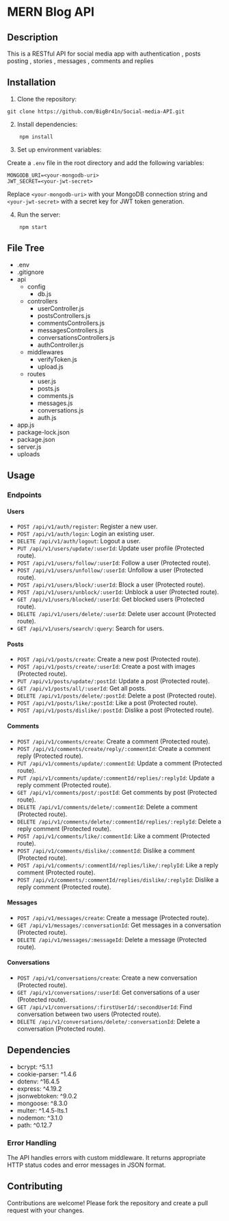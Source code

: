 # MERN Blog API

## Description

This is a RESTful API for social media app with authentication , posts posting , stories , messages , comments and replies

## Installation

1. Clone the repository:

```
git clone https://github.com/BigBr41n/Social-media-API.git
```

2. Install dependencies:

```
    npm install
```

3. Set up environment variables:

Create a `.env` file in the root directory and add the following variables:

```
MONGODB_URI=<your-mongodb-uri>
JWT_SECRET=<your-jwt-secret>
```

Replace `<your-mongodb-uri>` with your MongoDB connection string and `<your-jwt-secret>` with a secret key for JWT token generation.

4. Run the server:

```
    npm start
```

## File Tree

- .env
- .gitignore
- api
  - config
    - db.js
  - controllers
    - userController.js
    - postsControllers.js
    - commentsControllers.js
    - messagesControllers.js
    - conversationsControllers.js
    - authController.js
  - middlewares
    - verifyToken.js
    - upload.js
  - routes
    - user.js
    - posts.js
    - comments.js
    - messages.js
    - conversations.js
    - auth.js
- app.js
- package-lock.json
- package.json
- server.js
- uploads

## Usage

### Endpoints

#### Users

- `POST /api/v1/auth/register`: Register a new user.
- `POST /api/v1/auth/login`: Login an existing user.
- `DELETE /api/v1/auth/logout`: Logout a user.
- `PUT /api/v1/users/update/:userId`: Update user profile (Protected route).
- `POST /api/v1/users/follow/:userId`: Follow a user (Protected route).
- `POST /api/v1/users/unfollow/:userId`: Unfollow a user (Protected route).
- `POST /api/v1/users/block/:userId`: Block a user (Protected route).
- `POST /api/v1/users/unblock/:userId`: Unblock a user (Protected route).
- `GET /api/v1/users/blocked/:userId`: Get blocked users (Protected route).
- `DELETE /api/v1/users/delete/:userId`: Delete user account (Protected route).
- `GET /api/v1/users/search/:query`: Search for users.

#### Posts

- `POST /api/v1/posts/create`: Create a new post (Protected route).
- `POST /api/v1/posts/create/:userId`: Create a post with images (Protected route).
- `PUT /api/v1/posts/update/:postId`: Update a post (Protected route).
- `GET /api/v1/posts/all/:userId`: Get all posts.
- `DELETE /api/v1/posts/delete/:postId`: Delete a post (Protected route).
- `POST /api/v1/posts/like/:postId`: Like a post (Protected route).
- `POST /api/v1/posts/dislike/:postId`: Dislike a post (Protected route).

#### Comments

- `POST /api/v1/comments/create`: Create a comment (Protected route).
- `POST /api/v1/comments/create/reply/:commentId`: Create a comment reply (Protected route).
- `PUT /api/v1/comments/update/:commentId`: Update a comment (Protected route).
- `PUT /api/v1/comments/update/:commentId/replies/:replyId`: Update a reply comment (Protected route).
- `GET /api/v1/comments/post/:postId`: Get comments by post (Protected route).
- `DELETE /api/v1/comments/delete/:commentId`: Delete a comment (Protected route).
- `DELETE /api/v1/comments/delete/:commentId/replies/:replyId`: Delete a reply comment (Protected route).
- `POST /api/v1/comments/like/:commentId`: Like a comment (Protected route).
- `POST /api/v1/comments/dislike/:commentId`: Dislike a comment (Protected route).
- `POST /api/v1/comments/:commentId/replies/like/:replyId`: Like a reply comment (Protected route).
- `POST /api/v1/comments/:commentId/replies/dislike/:replyId`: Dislike a reply comment (Protected route).

#### Messages

- `POST /api/v1/messages/create`: Create a message (Protected route).
- `GET /api/v1/messages/:conversationId`: Get messages in a conversation (Protected route).
- `DELETE /api/v1/messages/:messageId`: Delete a message (Protected route).

#### Conversations

- `POST /api/v1/conversations/create`: Create a new conversation (Protected route).
- `GET /api/v1/conversations/:userId`: Get conversations of a user (Protected route).
- `GET /api/v1/conversations/:firstUserId/:secondUserId`: Find conversation between two users (Protected route).
- `DELETE /api/v1/conversations/delete/:conversationId`: Delete a conversation (Protected route).

## Dependencies

- bcrypt: ^5.1.1
- cookie-parser: ^1.4.6
- dotenv: ^16.4.5
- express: ^4.19.2
- jsonwebtoken: ^9.0.2
- mongoose: ^8.3.0
- multer: ^1.4.5-lts.1
- nodemon: ^3.1.0
- path: ^0.12.7

### Error Handling

The API handles errors with custom middleware. It returns appropriate HTTP status codes and error messages in JSON format.

## Contributing

Contributions are welcome! Please fork the repository and create a pull request with your changes.
